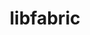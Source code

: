 ---
title: "libfabric"
layout: cache
categories: [package, v0.21.1]
meta: {"versions": ["1.19.0"], "compilers": ["cce@=15.0.1", "gcc@=11.1.0", "gcc@=11.4.0", "gcc@=12.3.0", "gcc@=7.3.1", "gcc@=7.5.0", "gcc@=9.4.0", "oneapi@=2023.2.0"], "oss": ["amzn2", "rhel8", "ubuntu18.04", "ubuntu20.04", "ubuntu22.04"], "platforms": ["linux"], "targets": ["aarch64", "neoverse_n1", "neoverse_v1", "ppc64le", "x86_64_v3", "zen4"], "stacks": ["aws-isc", "aws-isc-aarch64", "build_systems", "data-vis-sdk", "e4s", "e4s-cray-rhel", "e4s-neoverse_v1", "e4s-oneapi", "e4s-power", "e4s-rocm-external", "root", "tutorial"], "num_specs": 15, "num_specs_by_stack": {"root": 15, "aws-isc-aarch64": 4, "aws-isc": 2, "e4s-cray-rhel": 1, "e4s-neoverse_v1": 1, "build_systems": 1, "e4s-power": 1, "data-vis-sdk": 1, "e4s": 1, "e4s-rocm-external": 1, "e4s-oneapi": 1, "tutorial": 2}}
spec_details: [{"hash": "4qnwkbw42l3qynav3z75elvbrxyebjn6", "compiler": "gcc@=7.3.1", "versions": ["1.19.0"], "os": "amzn2", "platform": "linux", "target": "aarch64", "variants": ["build_system=autotools", "~debug", "fabrics=efa,mrail,rxd,rxm,shm,sockets,tcp,udp,verbs", "~kdreg"], "stacks": ["root", "aws-isc-aarch64"], "size": "-", "tarball": "https://binaries.spack.io/releases/v0.21.1/build_cache/linux-amzn2-aarch64/gcc-7.3.1/libfabric-1.19.0/linux-amzn2-aarch64-gcc-7.3.1-libfabric-1.19.0-4qnwkbw42l3qynav3z75elvbrxyebjn6.spack"}, {"hash": "427u5icnihppsgr4gtd243vh4hb7v7lo", "compiler": "gcc@=7.3.1", "versions": ["1.19.0"], "os": "amzn2", "platform": "linux", "target": "aarch64", "variants": ["build_system=autotools", "~debug", "fabrics=efa,mrail,rxd,rxm,shm,sockets,tcp,udp,verbs", "~kdreg"], "stacks": ["root", "aws-isc-aarch64"], "size": "-", "tarball": "https://binaries.spack.io/releases/v0.21.1/build_cache/linux-amzn2-aarch64/gcc-7.3.1/libfabric-1.19.0/linux-amzn2-aarch64-gcc-7.3.1-libfabric-1.19.0-427u5icnihppsgr4gtd243vh4hb7v7lo.spack"}, {"hash": "ll4z73ypnacverp2cdjkospkt3fpvolk", "compiler": "gcc@=7.3.1", "versions": ["1.19.0"], "os": "amzn2", "platform": "linux", "target": "neoverse_n1", "variants": ["build_system=autotools", "~debug", "fabrics=efa,mrail,rxd,rxm,shm,sockets,tcp,udp,verbs", "~kdreg"], "stacks": ["root", "aws-isc-aarch64"], "size": "-", "tarball": "https://binaries.spack.io/releases/v0.21.1/build_cache/linux-amzn2-neoverse_n1/gcc-7.3.1/libfabric-1.19.0/linux-amzn2-neoverse_n1-gcc-7.3.1-libfabric-1.19.0-ll4z73ypnacverp2cdjkospkt3fpvolk.spack"}, {"hash": "u6csf6rzmd7mvjvlulmpgfx4oaud2yxm", "compiler": "gcc@=7.3.1", "versions": ["1.19.0"], "os": "amzn2", "platform": "linux", "target": "neoverse_n1", "variants": ["build_system=autotools", "~debug", "fabrics=efa,mrail,rxd,rxm,shm,sockets,tcp,udp,verbs", "~kdreg"], "stacks": ["root", "aws-isc-aarch64"], "size": "-", "tarball": "https://binaries.spack.io/releases/v0.21.1/build_cache/linux-amzn2-neoverse_n1/gcc-7.3.1/libfabric-1.19.0/linux-amzn2-neoverse_n1-gcc-7.3.1-libfabric-1.19.0-u6csf6rzmd7mvjvlulmpgfx4oaud2yxm.spack"}, {"hash": "3et6u2aiosfttvtuwtunu2zrbgbqiaxm", "compiler": "gcc@=7.3.1", "versions": ["1.19.0"], "os": "amzn2", "platform": "linux", "target": "x86_64_v3", "variants": ["build_system=autotools", "~debug", "fabrics=efa,mrail,rxd,rxm,shm,sockets,tcp,udp,verbs", "~kdreg"], "stacks": ["root", "aws-isc"], "size": "-", "tarball": "https://binaries.spack.io/releases/v0.21.1/build_cache/linux-amzn2-x86_64_v3/gcc-7.3.1/libfabric-1.19.0/linux-amzn2-x86_64_v3-gcc-7.3.1-libfabric-1.19.0-3et6u2aiosfttvtuwtunu2zrbgbqiaxm.spack"}, {"hash": "gmvhpcndtxvn3envmlia3gvvuiegoggy", "compiler": "gcc@=7.3.1", "versions": ["1.19.0"], "os": "amzn2", "platform": "linux", "target": "x86_64_v3", "variants": ["build_system=autotools", "~debug", "fabrics=efa,mrail,rxd,rxm,shm,sockets,tcp,udp,verbs", "~kdreg"], "stacks": ["root", "aws-isc"], "size": "-", "tarball": "https://binaries.spack.io/releases/v0.21.1/build_cache/linux-amzn2-x86_64_v3/gcc-7.3.1/libfabric-1.19.0/linux-amzn2-x86_64_v3-gcc-7.3.1-libfabric-1.19.0-gmvhpcndtxvn3envmlia3gvvuiegoggy.spack"}, {"hash": "zgt2eckfmfq7iujzzrvj75yx4qzhnly5", "compiler": "cce@=15.0.1", "versions": ["1.19.0"], "os": "rhel8", "platform": "linux", "target": "zen4", "variants": ["build_system=autotools", "~debug", "fabrics=rxm,sockets,tcp,udp", "~kdreg"], "stacks": ["e4s-cray-rhel", "root"], "size": "-", "tarball": "https://binaries.spack.io/releases/v0.21.1/build_cache/linux-rhel8-zen4/cce-15.0.1/libfabric-1.19.0/linux-rhel8-zen4-cce-15.0.1-libfabric-1.19.0-zgt2eckfmfq7iujzzrvj75yx4qzhnly5.spack"}, {"hash": "6w7kke2puzqehnliejtgmqrjhowzkuzq", "compiler": "gcc@=11.4.0", "versions": ["1.19.0"], "os": "ubuntu20.04", "platform": "linux", "target": "neoverse_v1", "variants": ["build_system=autotools", "~debug", "fabrics=rxm,sockets,tcp,udp", "~kdreg"], "stacks": ["e4s-neoverse_v1", "root"], "size": "-", "tarball": "https://binaries.spack.io/releases/v0.21.1/build_cache/linux-ubuntu20.04-neoverse_v1/gcc-11.4.0/libfabric-1.19.0/linux-ubuntu20.04-neoverse_v1-gcc-11.4.0-libfabric-1.19.0-6w7kke2puzqehnliejtgmqrjhowzkuzq.spack"}, {"hash": "7qomrsfbx26hmmfq4wactggjvzndzc5c", "compiler": "gcc@=7.5.0", "versions": ["1.19.0"], "os": "ubuntu18.04", "platform": "linux", "target": "x86_64_v3", "variants": ["build_system=autotools", "~debug", "fabrics=sockets,tcp,udp", "~kdreg"], "stacks": ["root", "build_systems"], "size": "-", "tarball": "https://binaries.spack.io/releases/v0.21.1/build_cache/linux-ubuntu18.04-x86_64_v3/gcc-7.5.0/libfabric-1.19.0/linux-ubuntu18.04-x86_64_v3-gcc-7.5.0-libfabric-1.19.0-7qomrsfbx26hmmfq4wactggjvzndzc5c.spack"}, {"hash": "mc5mmyljghqus4vpt5bsnbsrymkwi7ad", "compiler": "gcc@=9.4.0", "versions": ["1.19.0"], "os": "ubuntu20.04", "platform": "linux", "target": "ppc64le", "variants": ["build_system=autotools", "~debug", "fabrics=rxm,sockets,tcp,udp", "~kdreg"], "stacks": ["e4s-power", "root"], "size": "-", "tarball": "https://binaries.spack.io/releases/v0.21.1/build_cache/linux-ubuntu20.04-ppc64le/gcc-9.4.0/libfabric-1.19.0/linux-ubuntu20.04-ppc64le-gcc-9.4.0-libfabric-1.19.0-mc5mmyljghqus4vpt5bsnbsrymkwi7ad.spack"}, {"hash": "craf6k6vgvk7hwwvgi2elgmyrzhujw7g", "compiler": "gcc@=11.1.0", "versions": ["1.19.0"], "os": "ubuntu20.04", "platform": "linux", "target": "x86_64_v3", "variants": ["build_system=autotools", "~debug", "fabrics=rxm,sockets,tcp,udp", "~kdreg"], "stacks": ["root", "data-vis-sdk"], "size": "-", "tarball": "https://binaries.spack.io/releases/v0.21.1/build_cache/linux-ubuntu20.04-x86_64_v3/gcc-11.1.0/libfabric-1.19.0/linux-ubuntu20.04-x86_64_v3-gcc-11.1.0-libfabric-1.19.0-craf6k6vgvk7hwwvgi2elgmyrzhujw7g.spack"}, {"hash": "fls4cizfs6bqo3hujixyjzg7lt5esdya", "compiler": "gcc@=11.4.0", "versions": ["1.19.0"], "os": "ubuntu20.04", "platform": "linux", "target": "x86_64_v3", "variants": ["build_system=autotools", "~debug", "fabrics=rxm,sockets,tcp,udp", "~kdreg"], "stacks": ["e4s", "root", "e4s-rocm-external"], "size": "-", "tarball": "https://binaries.spack.io/releases/v0.21.1/build_cache/linux-ubuntu20.04-x86_64_v3/gcc-11.4.0/libfabric-1.19.0/linux-ubuntu20.04-x86_64_v3-gcc-11.4.0-libfabric-1.19.0-fls4cizfs6bqo3hujixyjzg7lt5esdya.spack"}, {"hash": "gc4walpp63tbvf6ckne2amj73dpuykbf", "compiler": "oneapi@=2023.2.0", "versions": ["1.19.0"], "os": "ubuntu20.04", "platform": "linux", "target": "x86_64_v3", "variants": ["build_system=autotools", "~debug", "fabrics=rxm,sockets,tcp,udp", "~kdreg"], "stacks": ["e4s-oneapi", "root"], "size": "-", "tarball": "https://binaries.spack.io/releases/v0.21.1/build_cache/linux-ubuntu20.04-x86_64_v3/oneapi-2023.2.0/libfabric-1.19.0/linux-ubuntu20.04-x86_64_v3-oneapi-2023.2.0-libfabric-1.19.0-gc4walpp63tbvf6ckne2amj73dpuykbf.spack"}, {"hash": "voxng34f553p4suxv7cdrbeyk2li3nje", "compiler": "gcc@=11.4.0", "versions": ["1.19.0"], "os": "ubuntu22.04", "platform": "linux", "target": "x86_64_v3", "variants": ["build_system=autotools", "~debug", "fabrics=sockets,tcp,udp", "~kdreg"], "stacks": ["tutorial", "root"], "size": "-", "tarball": "https://binaries.spack.io/releases/v0.21.1/build_cache/linux-ubuntu22.04-x86_64_v3/gcc-11.4.0/libfabric-1.19.0/linux-ubuntu22.04-x86_64_v3-gcc-11.4.0-libfabric-1.19.0-voxng34f553p4suxv7cdrbeyk2li3nje.spack"}, {"hash": "46fsov7dodejcb3wdqhnugv4argyefrk", "compiler": "gcc@=12.3.0", "versions": ["1.19.0"], "os": "ubuntu22.04", "platform": "linux", "target": "x86_64_v3", "variants": ["build_system=autotools", "~debug", "fabrics=sockets,tcp,udp", "~kdreg"], "stacks": ["tutorial", "root"], "size": "-", "tarball": "https://binaries.spack.io/releases/v0.21.1/build_cache/linux-ubuntu22.04-x86_64_v3/gcc-12.3.0/libfabric-1.19.0/linux-ubuntu22.04-x86_64_v3-gcc-12.3.0-libfabric-1.19.0-46fsov7dodejcb3wdqhnugv4argyefrk.spack"}]
---